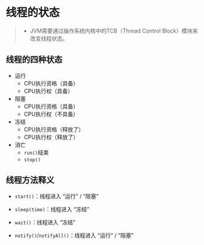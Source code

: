 # 线程的状态

> - JVM需要通过操作系统内核中的TCB（Thread Control Block）模块来改变线程状态。

## 线程的四种状态

- 运行
	- CPU执行资格（具备）
	- CPU执行权（具备）
- 阻塞
	- CPU执行资格（具备）
	- CPU执行权（不具备）
- 冻结
	- CPU执行资格（释放了）
	- CPU执行权（释放了）
- 消亡
	- `run()`结束
	- `stop()`

## 线程方法释义

- `start()`：线程进入 “运行” / “阻塞”

- `sleep(time)`：线程进入 “冻结”

- `wait()`：线程进入 “冻结”

- `notify()`/`notifyAll()`：线程进入 “运行” / “阻塞”


